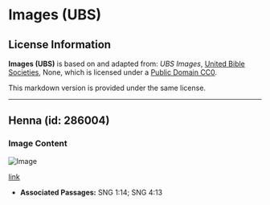 # Images (UBS)

## License Information

**Images (UBS)** is based on and adapted from: _UBS Images_, [United Bible Societies](https://unitedbiblesocieties.org/), None, which is licensed under a [Public Domain CC0](https://creativecommons.org/public-domain/cc0/).

This markdown version is provided under the same license.



--------------------------------

## Henna (id: 286004)

### Image Content

![Image](https://cdn.aquifer.bible/aquifer-content/resources/Media/WEB-0292_henna.jpg)

[link](https://cdn.aquifer.bible/aquifer-content/resources/Media/WEB-0292_henna.jpg)

* **Associated Passages:** SNG 1:14; SNG 4:13

